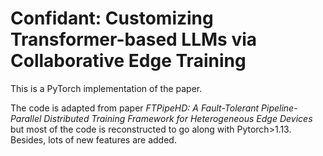 # Confidant: Customizing Transformer-based LLMs via Collaborative Edge Training

This is a PyTorch implementation of the paper.

The code is adapted from paper *FTPipeHD: A Fault-Tolerant Pipeline-Parallel Distributed Training Framework for Heterogeneous Edge Devices* but most of the code is reconstructed to go along with Pytorch>1.13. Besides, lots of new features are added.

